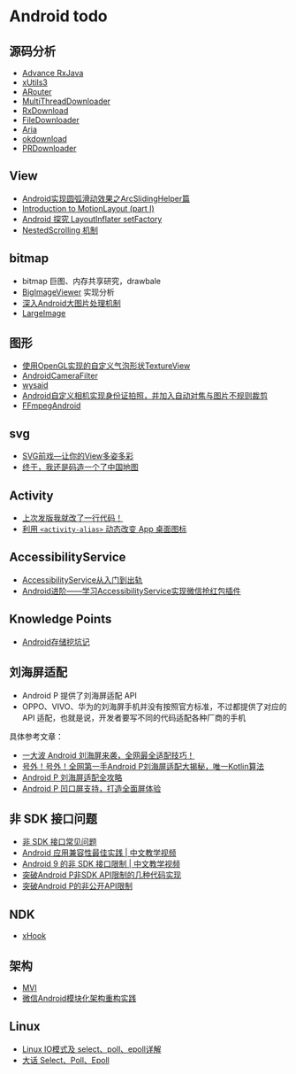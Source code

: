 # Android todo

## 源码分析

- [Advance RxJava](https://blog.piasy.com/AdvancedRxJava/index.html)
- [xUtils3](https://github.com/wyouflf/xUtils3/)
- [ARouter](https://github.com/alibaba/ARouter)
- [MultiThreadDownloader](https://github.com/AigeStudio/MultiThreadDownloader)
- [RxDownload](https://github.com/ssseasonnn/RxDownload)
- [FileDownloader](https://github.com/lingochamp/FileDownloader)
- [Aria](https://github.com/AriaLyy/Aria)
- [okdownload](https://github.com/lingochamp/okdownload)
- [PRDownloader](https://github.com/MindorksOpenSource/PRDownloader)

## View

- [Android实现圆弧滑动效果之ArcSlidingHelper篇](https://blog.csdn.net/u011387817/article/details/80313184)
- [Introduction to MotionLayout (part I)](https://medium.com/google-developers/introduction-to-motionlayout-part-i-29208674b10d)
- [Android 探究 LayoutInflater setFactory](https://blog.csdn.net/lmj623565791/article/details/51503977)
- [NestedScrolling 机制](https://juejin.im/post/5c3c8d2ae51d4552475fcef7)

## bitmap

- bitmap 巨图、内存共享研究，drawbale
- [BigImageViewer](https://github.com/Piasy/BigImageViewer) 实现分析
- [深入Android大图片处理机制](https://www.jianshu.com/p/1f008671fa44)
- [LargeImage](https://github.com/LuckyJayce/LargeImage)

## 图形

- [使用OpenGL实现的自定义气泡形状TextureView](https://github.com/zolad/BubbleTextureView)
- [AndroidCameraFilter](https://github.com/DingMouRen/AndroidCameraFilter)
- [wysaid](https://github.com/wysaid)
- [Android自定义相机实现身份证拍照，并加入自动对焦与图片不规则裁剪](https://github.com/wildma/IDCardCamera)
- [FFmpegAndroid](https://github.com/xufuji456/FFmpegAndroid)

## svg

- [SVG前戏—让你的View多姿多彩](https://mp.weixin.qq.com/s?__biz=MzI3OTU0MzI4MQ==&mid=2247486149&idx=1&sn=48057cc58f1e45a4030ce2705ec357a6&chksm=eb47665bdc30ef4def6e7c465d39b6b5e5c48fcf377495054b59b83872909e540b51294ba1dc&mpshare=1&scene=1&srcid=0809DmWgVXFDin4P60ncreJF#rd)
- [终于，我还是码造一个了中国地图](https://mp.weixin.qq.com/s?__biz=MzI3OTU0MzI4MQ==&mid=2247486162&idx=1&sn=7c899abd26b9da6e0f88474cd024c377&chksm=eb47664cdc30ef5aadda82f92fc31703dfc0d0e7923ba857f7a182bcff2fdfd3cb4cae93f89e&mpshare=1&scene=1&srcid=0813bC2OYrvVaKEqAEo6Oyv8#rd)

## Activity

- [上次发版我就改了一行代码！](http://blog.csdn.net/eclipsexys/article/details/53791818)
- [利用 `<activity-alias>` 动态改变 App 桌面图标](http://yifeng.studio/2016/12/30/android-change-app-launcher-icon-dynamically/)

## AccessibilityService

- [AccessibilityService从入门到出轨](http://blog.csdn.net/eclipsexys/article/details/53560013)
- [Android进阶——学习AccessibilityService实现微信抢红包插件](http://blog.csdn.net/qq_30379689/article/details/53242953)

## Knowledge Points

- [Android存储挖坑记](http://blog.desmondyao.com/2016/05/04/android-storage/)

## 刘海屏适配

- Android P 提供了刘海屏适配 API
- OPPO、VIVO、华为的刘海屏手机并没有按照官方标准，不过都提供了对应的 API 适配，也就是说，开发者要写不同的代码适配各种厂商的手机

具体参考文章：

- [一大波 Android 刘海屏来袭，全网最全适配技巧！](https://mp.weixin.qq.com/s?__biz=MzIxNjc0ODExMA==&mid=2247485355&idx=1&sn=708775695da9a3411b4b240bd59b7017&chksm=97851e8aa0f2979cca7d24a2644c2dda3d2b2afe185dd47ae441750cec66bc4c38ae27cc5340&mpshare=1&scene=1&srcid=0412N98t7MX8So35HZBcMNCl#rd)
- [号外！号外！全网第一手Android P刘海屏适配大揭秘，唯一Kotlin算法](https://www.jianshu.com/p/40630ecb06fb)
- [Android P 刘海屏适配全攻略](https://mp.weixin.qq.com/s?__biz=MzIwMTAzMTMxMg==&mid=2649492726&idx=1&sn=b65984db6ac52ae806f8f0ad9dc7c9c3&chksm=8eec8709b99b0e1f7cbf03ae09117b24aa82595d16d9f6e6dc269e8e3beccfc64f154aca3d25&mpshare=1&scene=1&srcid=06109Xgd4CobknV69eI4EDOX#rd)
- [Android P 凹口屏支持，打造全面屏体验](https://mp.weixin.qq.com/s/LyInks673YdHbXsDOD4inA)

## 非 SDK 接口问题

- [非 SDK 接口常见问题](https://mp.weixin.qq.com/s?__biz=MzAwODY4OTk2Mg==&mid=2652046529&idx=1&sn=ca2dd3e41d3e0459a2f18987ec849b7f&chksm=808ca484b7fb2d92b41a16c5f9d0dd2fda4ee68d0ac192dde83509a8e33310a11ad252c27b66&mpshare=1&scene=1&srcid=06195xxeD4kSdPUevs26ZYTS#rd)
- [Android 应用兼容性最佳实践 | 中文教学视频](https://mp.weixin.qq.com/s?__biz=MzAwODY4OTk2Mg==&mid=2652046686&idx=1&sn=c070272fbe65156afc20b282a5b4908b&chksm=808ca51bb7fb2c0dc1c8ab3c1519c5ce1d92532219da2be47d8809214e99c74bcca685503580&mpshare=1&scene=1&srcid=0715GRlpOeyFjxEiQXGKSHXQ#rd)
- [Android 9 的非 SDK 接口限制 | 中文教学视频](https://mp.weixin.qq.com/s/fS_3DOpAJfa_MJ2rCvPGWA)
- [突破Android P非SDK API限制的几种代码实现](https://juejin.im/post/5ba0f3f7e51d450e6f2e39e0)
- [突破Android P的非公开API限制](https://mp.weixin.qq.com/s?__biz=MzUxMzcxMzE5Ng==&mid=2247488664&idx=1&sn=610312f426d72b73103970bff2c32a30&chksm=f951a1dbce2628cd5e0f9fa60a67fc4eb3d080a7f102cdfc80d7a18161a2d2c04992b2b59ed4&mpshare=1&scene=1&srcid=0413gOKphy8dm0Rm5sxUey4b#rd)

## NDK

- [xHook](https://github.com/iqiyi/xHook)

## 架构

- [MVI](http://hannesdorfmann.com/android/mosby3-mvi-1)
- [微信Android模块化架构重构实践](https://mp.weixin.qq.com/s?__biz=MzAwNDY1ODY2OQ==&mid=2649286672&idx=1&sn=4d9db00c496fcafd1d3e01d69af083f9)

## Linux

- [Linux IO模式及 select、poll、epoll详解](https://segmentfault.com/a/1190000003063859)
- [大话 Select、Poll、Epoll](https://cloud.tencent.com/developer/article/1005481)
